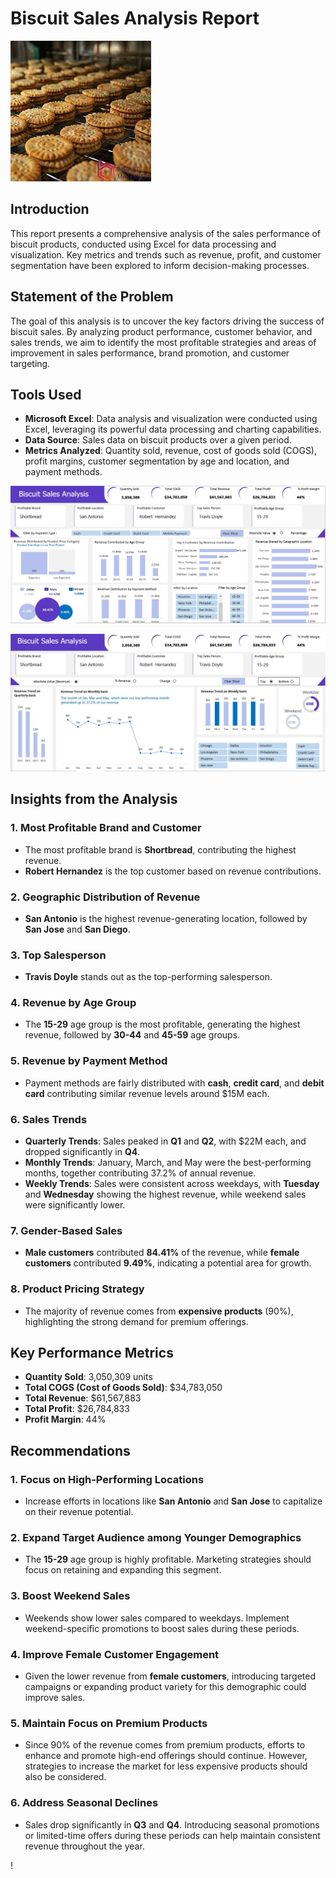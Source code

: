 

# Biscuit Sales Analysis Report

![](biscuit.jfif)
## Introduction
This report presents a comprehensive analysis of the sales performance of biscuit products, conducted using Excel for data processing and visualization. Key metrics and trends such as revenue, profit, and customer segmentation have been explored to inform decision-making processes.

## Statement of the Problem
The goal of this analysis is to uncover the key factors driving the success of biscuit sales. By analyzing product performance, customer behavior, and sales trends, we aim to identify the most profitable strategies and areas of improvement in sales performance, brand promotion, and customer targeting.


## Tools Used
- **Microsoft Excel**: Data analysis and visualization were conducted using Excel, leveraging its powerful data processing and charting capabilities.
- **Data Source**: Sales data on biscuit products over a given period.
- **Metrics Analyzed**: Quantity sold, revenue, cost of goods sold (COGS), profit margins, customer segmentation by age and location, and payment methods.

![](biscuit1.jpg)

![](biscuit2.jpg)
## Insights from the Analysis
### 1. Most Profitable Brand and Customer
- The most profitable brand is **Shortbread**, contributing the highest revenue.
- **Robert Hernandez** is the top customer based on revenue contributions.

### 2. Geographic Distribution of Revenue
- **San Antonio** is the highest revenue-generating location, followed by **San Jose** and **San Diego**.

### 3. Top Salesperson
- **Travis Doyle** stands out as the top-performing salesperson.

### 4. Revenue by Age Group
- The **15-29** age group is the most profitable, generating the highest revenue, followed by **30-44** and **45-59** age groups.

### 5. Revenue by Payment Method
- Payment methods are fairly distributed with **cash**, **credit card**, and **debit card** contributing similar revenue levels around $15M each.

### 6. Sales Trends
- **Quarterly Trends**: Sales peaked in **Q1** and **Q2**, with $22M each, and dropped significantly in **Q4**.
- **Monthly Trends**: January, March, and May were the best-performing months, together contributing 37.2% of annual revenue.
- **Weekly Trends**: Sales were consistent across weekdays, with **Tuesday** and **Wednesday** showing the highest revenue, while weekend sales were significantly lower.

### 7. Gender-Based Sales
- **Male customers** contributed **84.41%** of the revenue, while **female customers** contributed **9.49%**, indicating a potential area for growth.

### 8. Product Pricing Strategy
- The majority of revenue comes from **expensive products** (90%), highlighting the strong demand for premium offerings.

## Key Performance Metrics
- **Quantity Sold**: 3,050,309 units
- **Total COGS (Cost of Goods Sold)**: $34,783,050
- **Total Revenue**: $61,567,883
- **Total Profit**: $26,784,833
- **Profit Margin**: 44%

## Recommendations
### 1. Focus on High-Performing Locations
- Increase efforts in locations like **San Antonio** and **San Jose** to capitalize on their revenue potential.

### 2. Expand Target Audience among Younger Demographics
- The **15-29** age group is highly profitable. Marketing strategies should focus on retaining and expanding this segment.

### 3. Boost Weekend Sales
- Weekends show lower sales compared to weekdays. Implement weekend-specific promotions to boost sales during these periods.

### 4. Improve Female Customer Engagement
- Given the lower revenue from **female customers**, introducing targeted campaigns or expanding product variety for this demographic could improve sales.

### 5. Maintain Focus on Premium Products
- Since 90% of the revenue comes from premium products, efforts to enhance and promote high-end offerings should continue. However, strategies to increase the market for less expensive products should also be considered.

### 6. Address Seasonal Declines
- Sales drop significantly in **Q3** and **Q4**. Introducing seasonal promotions or limited-time offers during these periods can help maintain consistent revenue throughout the year.

!
